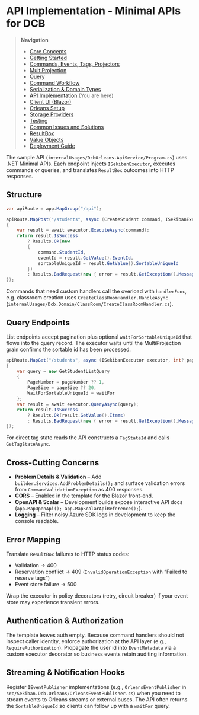 # API Implementation - Minimal APIs for DCB

> **Navigation**
> - [Core Concepts](01_core_concepts.md)
> - [Getting Started](02_getting_started.md)
> - [Commands, Events, Tags, Projectors](03_aggregate_command_events.md)
> - [MultiProjection](04_multiple_aggregate_projector.md)
> - [Query](05_query.md)
> - [Command Workflow](06_workflow.md)
> - [Serialization & Domain Types](07_json_orleans_serialization.md)
> - [API Implementation](08_api_implementation.md) (You are here)
> - [Client UI (Blazor)](09_client_api_blazor.md)
> - [Orleans Setup](10_orleans_setup.md)
> - [Storage Providers](11_dapr_setup.md)
> - [Testing](12_unit_testing.md)
> - [Common Issues and Solutions](13_common_issues.md)
> - [ResultBox](14_result_box.md)
> - [Value Objects](15_value_object.md)
> - [Deployment Guide](16_deployment.md)

The sample API (`internalUsages/DcbOrleans.ApiService/Program.cs`) uses .NET Minimal APIs. Each endpoint injects
`ISekibanExecutor`, executes commands or queries, and translates `ResultBox` outcomes into HTTP responses.

## Structure

```csharp
var apiRoute = app.MapGroup("/api");

apiRoute.MapPost("/students", async (CreateStudent command, ISekibanExecutor executor) =>
{
    var result = await executor.ExecuteAsync(command);
    return result.IsSuccess
        ? Results.Ok(new
        {
            command.StudentId,
            eventId = result.GetValue().EventId,
            sortableUniqueId = result.GetValue().SortableUniqueId
        })
        : Results.BadRequest(new { error = result.GetException().Message });
});
```

Commands that need custom handlers call the overload with `handlerFunc`, e.g. classroom creation uses
`CreateClassRoomHandler.HandleAsync` (`internalUsages/Dcb.Domain/ClassRoom/CreateClassRoomHandler.cs`).

## Query Endpoints

List endpoints accept pagination plus optional `waitForSortableUniqueId` that flows into the query record. The executor
waits until the MultiProjection grain confirms the sortable id has been processed.

```csharp
apiRoute.MapGet("/students", async (ISekibanExecutor executor, int? pageNumber, int? pageSize, string? waitFor) =>
{
    var query = new GetStudentListQuery
    {
        PageNumber = pageNumber ?? 1,
        PageSize = pageSize ?? 20,
        WaitForSortableUniqueId = waitFor
    };
    var result = await executor.QueryAsync(query);
    return result.IsSuccess
        ? Results.Ok(result.GetValue().Items)
        : Results.BadRequest(new { error = result.GetException().Message });
});
```

For direct tag state reads the API constructs a `TagStateId` and calls `GetTagStateAsync`.

## Cross-Cutting Concerns

- **Problem Details & Validation** – Add `builder.Services.AddProblemDetails();` and surface validation errors from
  `CommandValidationException` as 400 responses.
- **CORS** – Enabled in the template for the Blazor front-end.
- **OpenAPI & Scalar** – Development builds expose interactive API docs (`app.MapOpenApi(); app.MapScalarApiReference();`).
- **Logging** – Filter noisy Azure SDK logs in development to keep the console readable.

## Error Mapping

Translate `ResultBox` failures to HTTP status codes:

- Validation → 400
- Reservation conflict → 409 (`InvalidOperationException` with “Failed to reserve tags”)
- Event store failure → 500

Wrap the executor in policy decorators (retry, circuit breaker) if your event store may experience transient errors.

## Authentication & Authorization

The template leaves auth empty. Because command handlers should not inspect caller identity, enforce authorization at the
API layer (e.g., `RequireAuthorization`). Propagate the user id into `EventMetadata` via a custom executor decorator so
business events retain auditing information.

## Streaming & Notification Hooks

Register `IEventPublisher` implementations (e.g., `OrleansEventPublisher` in `src/Sekiban.Dcb.Orleans/OrleansEventPublisher.cs`)
when you need to stream events to Orleans streams or external buses. The API often returns the `SortableUniqueId` so
clients can follow up with a `waitFor` query.
